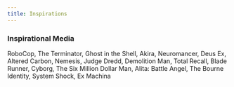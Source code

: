 ```yaml
---
title: Inspirations
---
```

### Inspirational Media
RoboCop, The Terminator, Ghost in the Shell, Akira, Neuromancer, Deus Ex, Altered Carbon, Nemesis, Judge Dredd, Demolition Man, Total Recall, Blade Runner, Cyborg, The Six Million Dollar Man, Alita: Battle Angel, The Bourne Identity, System Shock, Ex Machina